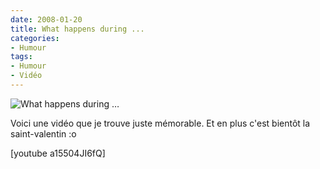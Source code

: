 ```yaml
---
date: 2008-01-20
title: What happens during ...
categories:
- Humour
tags:
- Humour
- Vidéo
---
```

<img src="https://dlgjp9x71cipk.cloudfront.net/2008/01/spermatoz.png" alt="What happens during …" />

Voici une vidéo que je trouve juste mémorable. Et en plus c'est bientôt la saint-valentin :o

<!--more-->

[youtube a15504JI6fQ]
